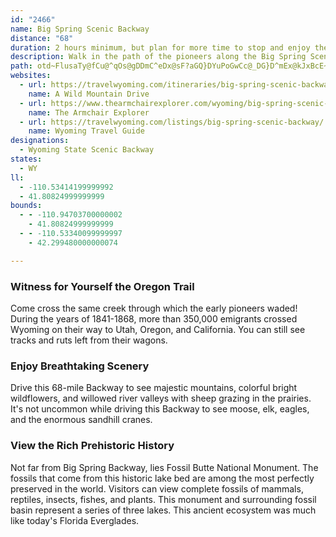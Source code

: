 ```yaml
---
id: "2466"
name: Big Spring Scenic Backway
distance: "68"
duration: 2 hours minimum, but plan for more time to stop and enjoy the backway's scenery and recreation.
description: Walk in the path of the pioneers along the Big Spring Scenic Backway. Through these creeks, more than 350,000 emigrants trekked to a better life in the west. Feel their adventurous spirit as you explore this western frontier.
path: otd~FlusaTy@fCu@^qOs@gDDmC^eDx@sF?aGQ}DYuPoGwCc@_DG}D^mEx@kJxBcE~AmB`A{ArA{BvCcAhB{@~BkMxe@cA~C{L~XiS~e@}HzRaBfCyC~CgCxBeBfAsAR_RVmO`CyWjBqLhA}EdCkAPkBSoCqBs@UsAQeA?mEd@eH`@mHRuH_@aABqARaBt@qHdHeWhX}@tAgVxs@wDvLUrASpB}@rm@U|CiNdm@aAzCyApDwEzJ_@nA{C~Oq@lBmB`DiCxCySvSyTzS_HhK}KbRkSzZaBrB_A`A{DzCuDrCs@^iC|@{IxBcCf@gAJeWNmDHwDXoB^cBf@qL~EaB^uMJeDQsCg@gBo@sHcEmDwAoAM}AA}@@uCf@gDpByAzAoA|BsDzI}B`EiA`BcCpCiRhPcCfC_@j@sElJeOl\wDpFwGzHwGtFg]bW}DfBsBj@qKtBqGjCwGdDiTxSgBpAcD|AyBf@aDXsYTiBGiDmAqCmBkMaMyVeWwEkEuB_AkBa@q@EwAEyCf@qCbB{@z@_NnSu@~@sBdBo@ZmDdAsDRmDA{d@e@{w@i@i@G}EDmHv@eMzBuBj@wSzHsCr@gBRkABsA?mDw@gFaBmJwDwBg@sF]gXm@cK_@_CSq@SmBkAyCoCkMsNy@gA}CsFc@k@oCaCsCs@_MFkb@~@qQVaN`DwFx@ov@e@qRaDaEJel@zDcIXqIG}BZmF~BiPrJeOzJoGhJkDxDcBjAaExB_DhDsEdGuG|K_Wp[s@p@gDfB{AX}@G{@e@wE{FuEgEeFyCmAWaEaBk@EcBjAiFrG_@Tg@FsD[yWgAwEEcB^gBhAe@pAe@jBy@zAuCrCgBd@kDXyBBwHKgKFwFUm@LWXOl@DjYI|@oBnIm@~@iEfD}@~@eJvVeElKeHdP_CdHmFfNgFhKUr@Iv@?xBU|Ec@dDEzBYdB_@v@iBxAgErBcBTm@\Qf@?j@Td@vFnKRd@V~AKlGNtF?~AE~Ai@hG?vAXzDI`AUbAwEpPe@~@mA~CsEpOmCjHeAlBaErEyCrEy@tAaClGuBdEcCjDYRiAXgC~A{Af@aJ`AeCd@m@VmGnFkKpDmAtBiAlDe@rBcAfCsC|D}ElI_AhByAvBwBbCgLrOaFnFuAvAeNrKiOhJgIfEiBr@}@FwHDqIsA_Bi@}D_DqL{HaA_AqAiBqDoGi@k@cCiA_DkCmF]{IuCmF{EmAi@mUiDcJe@_@KcBgAmH_GsAg@aBWiFgD_AE}@Pc@PeA`AmAJuEQmAQ_A[cAEu@FuDhA_CRsH@}BU_TbBwEbBsBRoAKiAPup@bZuItDiDjA}Bf@en@xByE@yBMyCa@mBq@_CgAgGaDk[eEkI{AeJ_CyRkBaQgCkCIqNbCyCt@uL~EcFzBoC|Akl@hVaDfAeBFiAa@s@m@cD}AqKwLsDwDmA_Au@YeDSeBHo@EmEkB_BSmAR_A?mD]i@Zi@@eKmDy@q@u@U_@@o@S}@eAcBQ_GmAqDoBu@hAg@hA{@`@[d@}@JwAYe@RoAlByDlHSPsEfAgCxAk@lAm@nD}C`XB~AXzE?~@G~@RhDHJ^S?mAXgAb@DJb@U~BO|F?`ARXd@DPk@RgCbAyF^gAlCgFTy@HkBTgAn@yAXW\JTjACrAHx@Z`BKrD[xAc@lAo@pAYlAOvACt@Hv@Rr@d@~@xArCbCzDZ~@F`AOj@YLqFdAyAp@KzBh@pD@rA{@zEwA~EcEn@}Ab@q@@uAa@qASsAE_@Dy@n@u@jGwDbM]dBnHwCrE[lB_AnCEd@j@l@RfFrE~@dArAtCnAxBrB`GlBxBbDxCh@dAPpAl@lAhAxAb@`BnAxBTdCXz@|ApBdBlA^z@|@xEz@`JhCxGv@lAb@lAz@jAJx@?xAGfAMh@eAnBEf@?jGOnEDp@PdAl@`Ah@h@^t@BdAGjDU|@u@h@o@t@y@b@OZIv@D`Ab@pBHx@?r@y@lBi@r@cBfDSp@?d@e@bD_@pBmArAk@|A]lBJxAjA`F`@`@f@lAYpDm@zAAb@N~A~A|E^~GEtBs@jN]tByBvDeChGuNGmAYo@o@cBaEcDuE_Be@oAEgJpAmAQ}DKyAYmBd@cCrBwBjEu@z@oBjA]fAoAtMe@xCJnEAp@i@~BIrBJ~@?l@KxAM^[^_Ar@oIxBeDrDYl@e@\oHrB_AH{Oi@}UbEgEbAqI`AiBr@yBb@]XUl@c@tBFpA~@jB?h@O^c@h@oAn@OTEn@Tx@`IxGDd@K`@WVuO`CmJ|@eM^qDFuCCaHm@wEEqGn@gEQiCJgGe@yD`@cCMYFq@l@sAbBm@RU?_@Yo@_Bo@KWJgErFuDxCo@t@m@jBU~ACd@LfA^j@XPfLlEjIhGp@r@l@jAbPrFpBl@pBXvE`Bd@^|FbAhNvDvItBlF`ArAl@xCx@pAp@hFhAdCdB|Bx@|AR~Ad@x@^t@r@fAXrAVlFj@nEq@\?PFlCvBvExBxDdAl@l@Nd@N`Bd@vC|BzFbAlBp@z@vBbA~B`Bv@^n@DbA^hE`CbBAvEfBrAZ`GvDxCjAnAz@bDdBbBxAx@^|CfCt@d@bCrDhAnBvHvIXf@v@xBLlDbAzDb@jCHtDOjGFhA\bAj@fDf@tDr@~@bEdBhCd@|DD|DS|FIbDvAv@LzBKhA~@bBV|GLVRnBRpAAjB_@dADrDfAtEd@lIfF~Ar@fDj@zC?b@^R`@NdCXj@MnDBVRTTjBdBdB\j@n@^bCzBxBlGlAfBz@fCx@hBlBtGHfA^~@Hf@JXRdC`@lB`@xD^Yx@Sn@Fn@l@|AhDTRhBfA|e@zPxAZ~BVfCFtr@sCrARrIbCfBXrA?dAMxDiB|@OXWbEs@~@CzFjBnAVvHFv[~A`D`@lEpAbBx@lFtDtBh@hHDrL~@lDBrQYlHx@hBD|AKxF{@tD?~D\hARnBx@~NtK|Az@dCr@bBPteB?~AMjGqA`FuA~BQ~NxAhNVvJnBtRxBbB^bTzHfH|ApY|EhDh@dFb@fLh@bHLbBVhBf@xC~B~@jApAfArA`@bGp@bAl@|UzTrTjQlAj@hJd@vXvLpZnNjZxOzKrEpGzBvAv@|AlA|AfClYri@rE~FfFzFtLvNx@fBXjC?xl@D`BXzC`@xBtEnQd@pCTtAN|GE|A_@~C_@rBqGfSElEb@zCZbAbB`D|GnLrBxCbBrAh@PrAHnCApHYx@Dd@Pf@`@tA~AH`E?tD
websites:
  - url: https://travelwyoming.com/itineraries/big-spring-scenic-backway/
    name: A Wild Mountain Drive
  - url: https://www.thearmchairexplorer.com/wyoming/big-spring-scenic-backway.php
    name: The Armchair Explorer
  - url: https://travelwyoming.com/listings/big-spring-scenic-backway/
    name: Wyoming Travel Guide
designations:
  - Wyoming State Scenic Backway
states:
  - WY
ll:
  - -110.53414199999992
  - 41.80824999999999
bounds:
  - - -110.94703700000002
    - 41.80824999999999
  - - -110.53340099999997
    - 42.299480000000074

---
```


### Witness for Yourself the Oregon Trail

Come cross the same creek through which the early pioneers waded! During the years of 1841-1868, more than 350,000 emigrants crossed Wyoming on their way to Utah, Oregon, and California. You can still see tracks and ruts left from their wagons.

### Enjoy Breathtaking Scenery

Drive this 68-mile Backway to see majestic mountains, colorful bright wildflowers, and willowed river valleys with sheep grazing in the prairies. It's not uncommon while driving this Backway to see moose, elk, eagles, and the enormous sandhill cranes.

### View the Rich Prehistoric History

Not far from Big Spring Backway, lies Fossil Butte National Monument. The fossils that come from this historic lake bed are among the most perfectly preserved in the world. Visitors can view complete fossils of mammals, reptiles, insects, fishes, and plants. This monument and surrounding fossil basin represent a series of three lakes. This ancient ecosystem was much like today's Florida Everglades.
